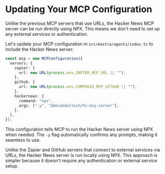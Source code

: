 # Updating Your MCP Configuration

Unlike the previous MCP servers that use URLs, the Hacker News MCP server can be run directly using NPX. This means we don't need to set up any external services or authentication.

Let's update your MCP configuration in `src/mastra/agents/index.ts` to include the Hacker News server:

```typescript
const mcp = new MCPConfiguration({
  servers: {
    zapier: {
      url: new URL(process.env.ZAPIER_MCP_URL || ""),
    },
    github: {
      url: new URL(process.env.COMPOSIO_MCP_GITHUB || ""),
    },
    hackernews: {
      command: "npx",
      args: ["-y", "@devabdultech/hn-mcp-server"],
    },
  },
});
```

This configuration tells MCP to run the Hacker News server using NPX when needed. The `-y` flag automatically confirms any prompts, making it seamless to use.

Unlike the Zapier and GitHub servers that connect to external services via URLs, the Hacker News server is run locally using NPX. This approach is simpler because it doesn't require any authentication or external service setup.
